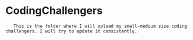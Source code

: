 # CodingChallengers
       This is the folder where I will upload my small-medium size coding challengers. I will try to update it consistently. 
